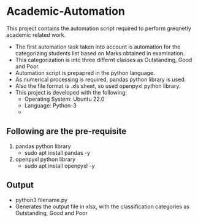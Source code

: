 # Academic-Automation

This project contains the automation script required to perform greqnetly academic related work.
- The first automation task taken into account is automation for the categorizing students list based on Marks obtained in examination.
- This categorization is into three differnt classes as Outstanding, Good and Poor.
- Automation script is prepapred in the python language.
- As numerical processing is required, pandas python library is used.
- Also the file format is .xls sheet, so used openpyxl python library.
- This project is developed with the following:
  - Operating System: Ubuntu 22.0
  - Language: Python-3
  - 
## Following are the pre-requisite
1. pandas python library
   - sudo apt install pandas -y
2. openpyxl python library
   - sudo apt install openpyxl -y


## Output
- python3 filename.py
- Generates the output file in xlsx, with the classification categories as Outstanding, Good and Poor
      
 
